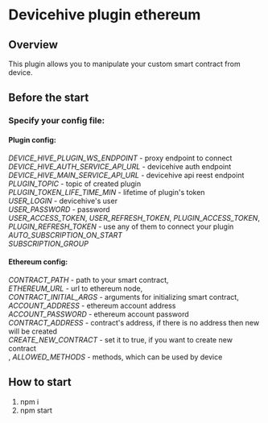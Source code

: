 # Devicehive plugin ethereum

## Overview
This plugin allows you to manipulate your custom smart contract from device.

## Before the start
### Specify your config file:
#### Plugin config:
*DEVICE_HIVE_PLUGIN_WS_ENDPOINT* - proxy endpoint to connect <br />
*DEVICE_HIVE_AUTH_SERVICE_API_URL* - devicehive auth endpoint <br />
*DEVICE_HIVE_MAIN_SERVICE_API_URL* - devicehive api reest endpoint <br />
*PLUGIN_TOPIC* - topic of created plugin <br />
*PLUGIN_TOKEN_LIFE_TIME_MIN* - lifetime of plugin's token <br />
*USER_LOGIN* - devicehive's user <br />
*USER_PASSWORD* - password <br />
*USER_ACCESS_TOKEN*, *USER_REFRESH_TOKEN*, *PLUGIN_ACCESS_TOKEN*, *PLUGIN_REFRESH_TOKEN* - use any of them to connect your plugin <br />
*AUTO_SUBSCRIPTION_ON_START* <br />
*SUBSCRIPTION_GROUP* <br />

#### Ethereum config:
*CONTRACT_PATH* - path to your smart contract, <br />
*ETHEREUM_URL* - url to ethereum node, <br />
*CONTRACT_INITIAL_ARGS* - arguments for initializing smart contract, <br />
*ACCOUNT_ADDRESS* - ethereum account address <br />
*ACCOUNT_PASSWORD* - ethereum account password <br />
*CONTRACT_ADDRESS* - contract's address, if there is no address then new will be created <br />
*CREATE_NEW_CONTRACT* - set it to true, if you want to create new contract <br />,
*ALLOWED_METHODS* - methods, which can be used by device <br />

## How to start
1. npm i
2. npm start